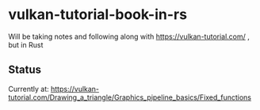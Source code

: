 # vulkan-tutorial-book-in-rs

Will be taking notes and following along with https://vulkan-tutorial.com/ , but in Rust

## Status

Currently at: 
https://vulkan-tutorial.com/Drawing_a_triangle/Graphics_pipeline_basics/Fixed_functions
